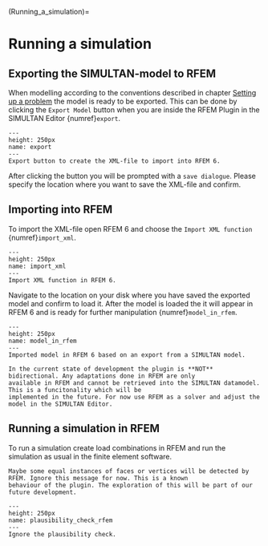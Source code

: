 (Running_a_simulation)=

# Running a simulation

## Exporting the SIMULTAN-model to RFEM

When modelling according to the conventions described in chapter [Setting up a problem](Setting_up_a_problem.md) the
model is ready to be exported. This can be done by clicking the `Export Model` button when you are inside the RFEM
Plugin in the SIMULTAN Editor {numref}`export`.

```{figure} img/export.png
---
height: 250px
name: export
---
Export button to create the XML-file to import into RFEM 6.
```

After clicking the button you will be prompted with a `save dialogue`. Please specify the location where you want to
save the XML-file and confirm.

## Importing into RFEM

To import the XML-file open RFEM 6 and choose the `Import XML function` {numref}`import_xml`.

```{figure} img/import_xml.png
---
height: 250px
name: import_xml
---
Import XML function in RFEM 6.
```

Navigate to the location on your disk where you have saved the exported model and confirm to load it. After the model is
loaded the it will appear in RFEM 6 and is ready for further manipulation {numref}`model_in_rfem`.

```{figure} img/model_in_rfem.jpg
---
height: 250px
name: model_in_rfem
---
Imported model in RFEM 6 based on an export from a SIMULTAN model.
```

```{warning}
In the current state of development the plugin is **NOT** bidirectional. Any adaptations done in RFEM are only 
available in RFEM and cannot be retrieved into the SIMULTAN datamodel. This is a funcitonality which will be 
implemented in the future. For now use RFEM as a solver and adjust the model in the SIMULTAN Editor.  
```

## Running a simulation in RFEM

To run a simulation create load combinations in RFEM and run the simulation as usual in the finite element software.

```{note}
Maybe some equal instances of faces or vertices will be detected by RFEM. Ignore this message for now. This is a known
behaviour of the plugin. The exploration of this will be part of our future development.
```

```{figure} img/plausibility_check_rfem.png
---
height: 250px
name: plausibility_check_rfem
---
Ignore the plausibility check.
```